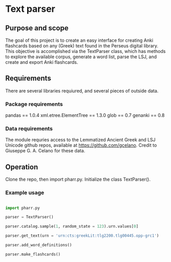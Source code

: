 # Text parser 

## Purpose and scope 

The goal of this project is to create an easy interface for creating Anki flashcards based on any (Greek) text found in the Perseus digital library. This objective is accomplished via the TextParser class, which has methods to explore the available corpus, generate a word list, parse the LSJ, and create and export Anki flashcards. 

## Requirements 

There are several libraries requiured, and several pieces of outside data. 

### Package requirements 

pandas == 1.0.4
xml.etree.ElementTree == 1.3.0
glob == 0.7 
genanki == 0.8

### Data requirements 

The module requries access to the Lemmatized Ancient Greek and LSJ Unicode github repos, available at 
https://github.com/gcelano. Credit to Giuseppe G. A. Celano for these data. 

## Operation 

Clone the repo, then import pharr.py. Initialize the class TextParser(). 

### Example usage 

```python 

import pharr.py 

parser = TextParser()

parser.catalog.sample(1, random_state = 123).urn.values[0]

parser.get_text(urn = 'urn:cts:greekLit:tlg2200.tlg00445.opp-grc1')

parser.add_word_definitions() 

parser.make_flashcards() 
